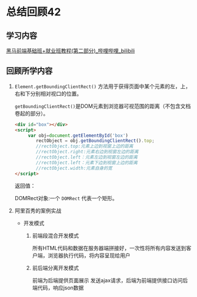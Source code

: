 # 总结回顾42

## 学习内容

[黑马前端基础班+就业班教程(第二部分)_哔哩哔哩_bilibili](https://www.bilibili.com/video/BV1gV411q7cz?p=386)

## 回顾所学内容

1. `Element.getBoundingClientRect()` 方法用于获得页面中某个元素的左，上，右和下分别相对视口的位置。 

   `getBoundingClientRect()`是DOM元素到浏览器可视范围的距离（不包含文档卷起的部分）。 

   ```html
   <div id="box"></div>
   <script>
        var obj=document.getElementById('box')
           rectObject = obj.getBoundingClientRect().top;
           //rectObject.top:元素上边到视窗上边的距离
           //rectObject.right:元素右边到视窗左边的距离
           //rectObject.left：元素左边到视窗左边的距离
           //rectObject.left：元素下边到视窗上边的距离
           //rectObject.width:元素自身的宽
   </script>
   ```

   返回值：

   DOMRect对象:一个 `DOMRect` 代表一个矩形。

2. 阿里百秀的案例实战

   * 开发模式

     1. 前端段混合开发模式

        所有HTML代码和数据在服务器端拼接好，一次性将所有内容发送到客户端，浏览器执行代码，将内容呈现给用户

     2. 前后端分离开发模式

        前端为后端提供页面展示 发送ajax请求，后端为前端提供接口访问后端代码，响应json数据





